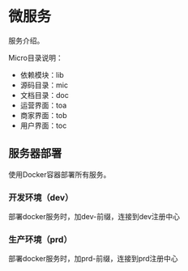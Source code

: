 # 微服务

服务介绍。

Micro目录说明：   

- 依赖模块：lib
- 源码目录：mic   
- 文档目录：doc   
- 运营界面：toa   
- 商家界面：tob  
- 用户界面：toc  


## 服务器部署

使用Docker容器部署所有服务。

### 开发环境（dev）

部署docker服务时，加dev-前缀，连接到dev注册中心

### 生产环境（prd）

部署docker服务时，加prd-前缀，连接到prd注册中心
